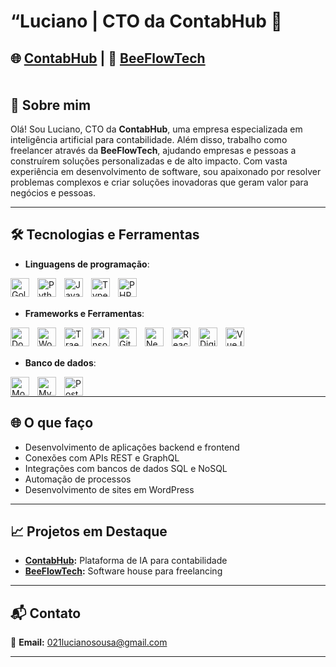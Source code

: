 “Luciano | CTO da ContabHub 
🌟 
============================= 
🌐 [ContabHub](https://contabhub.com.br/) | 💼 [BeeFlowTech](https://www.beeflowtech.com.br/)
<br/>
<br/>
<br/>
🚀 Sobre mim 
------------ 
Olá! Sou Luciano, CTO da **ContabHub**, uma empresa especializada em inteligência artificial para contabilidade. Além disso, trabalho como freelancer através da **BeeFlowTech**, ajudando empresas e pessoas a construírem soluções personalizadas e de alto impacto. Com vasta experiência em desenvolvimento de software, sou apaixonado por resolver problemas complexos e criar soluções inovadoras que geram valor para negócios e pessoas. 
* * * 
🛠️ Tecnologias e Ferramentas 
----------------------------- 
* **Linguagens de programação**:

<img 
	align="left"
	alt="Golang"
	title="Golang"
	width="30px"
	style="padding-right: 10px;"
	src="https://github.com/user-attachments/assets/9a581fd2-d261-494f-a04b-47a537ce3a49"/>
<img 
	align="left"
	alt="Python"
	title="Python"
	width="30px"
	style="padding-right: 10px;"
	src="https://github.com/user-attachments/assets/a12d3144-b19a-45ad-ba09-ce957328a657"/>

<img 
	align="left"
	alt="JavaScript"
	title="JavaScript"
	width="30px"
	style="padding-right: 10px;"
	src="https://github.com/user-attachments/assets/1ead731e-b6f6-40eb-903a-7d5482d25ddb"/>
<img 
	align="left"
	alt="TypeScript"
	title="TypeScript"
	width="30px"
	style="padding-right: 10px;"
	src="https://github.com/user-attachments/assets/41c673f7-6fab-41cc-8f96-547feb1a853f"/>
<img 
	align="left"
	alt="PHP"
	title="PHP"
	width="30px"
	style="padding-right: 10px;"
	src="https://github.com/user-attachments/assets/abb19692-e3c8-4be2-88dc-1f8d4b433051"/>

 


<br />
<br />


	
* **Frameworks e Ferramentas**:

 <img 
	align="left"
	alt="Docker"
	title="Docker"
	width="30px"
	style="padding-right: 10px;"
	src="https://github.com/user-attachments/assets/0a414ad4-3111-4248-866d-2fd2761bf1fb"/>
 <img 
	align="left"
	alt="WordPress"
	title="WordPress"
	width="30px"
	style="padding-right: 10px;"
	src="https://github.com/user-attachments/assets/d51df09f-84f0-458f-86dd-b35e963cf4e8"/>
 <img 
	align="left"
	alt="Traefik"
	title="Traefik"
	width="30px"
	style="padding-right: 10px;"
	src="https://github.com/user-attachments/assets/e9ab7b56-e38c-4ba4-84e4-f9c44dc8c6c6"/>
 <img 
	align="left"
	alt="Insomnia"
	title="Insomnia"
	width="30px"
	style="padding-right: 10px;"
	src="https://github.com/user-attachments/assets/3c0e9cc2-ce1a-49dc-87d8-b64c086b85d6"/>
 <img 
	align="left"
	alt="Git"
	title="Git"
	width="30px"
	style="padding-right: 10px;"
	src="https://github.com/user-attachments/assets/e143d644-1918-4ae1-8ac2-9c1b2129d0b8"/>
 <img 
	align="left"
	alt="NextJS"
	title="NextJS"
	width="30px"
	style="padding-right: 10px;"
	src="https://github.com/user-attachments/assets/da9c8d31-a310-46c8-820f-59d2768513dc"/>
 <img 
	align="left"
	alt="React"
	title="React"
	width="30px"
	style="padding-right: 10px;"
	src="https://github.com/user-attachments/assets/14f90a1d-8dad-44a1-bc7f-8bf10dd34c54"/>
 <img 
	align="left"
	alt="DigitalOcean"
	title="DigitalOcean"
	width="30px"
	style="padding-right: 10px;"
	src="https://github.com/user-attachments/assets/aec7635a-8d15-42b5-9ade-3c1a94fae8eb"/>
 <img 
	align="left"
	alt="VueJS"
	title="VueJS"
	width="30px"
	style="padding-right: 10px;"
	src="https://github.com/user-attachments/assets/75c8da3a-6f7c-4398-976e-c02f8ec7a877"/>
 
<br />
<br />


  *  **Banco de dados**:

 <img 
	align="left"
	alt="MongoDB"
	title="MongoDB"
	width="30px"
	style="padding-right: 10px;"
	src="https://github.com/user-attachments/assets/369fb27c-5c01-4dfc-98cd-c430a197eefe"/>
 <img 
	align="left"
	alt="MySQL"
	title="MySQL"
	width="30px"
	style="padding-right: 10px;"
	src="https://github.com/user-attachments/assets/e4374186-649b-445c-8c65-f60b229c996a"/>
 <img 
	align="left"
	alt="PostgresSQL"
	title="PostgresSQL"
	width="30px"
	style="padding-right: 10px;"
	src="https://github.com/user-attachments/assets/3e2d2ac6-8e19-4d9c-991e-dfa8c6af3e6f"/>


<br/>

* * * *
🌐 O que faço
------------- 
* Desenvolvimento de aplicações backend e frontend
* Conexões com APIs REST e GraphQL
* Integrações com bancos de dados SQL e NoSQL
* Automação de processos
* Desenvolvimento de sites em WordPress
  
* * *
📈 Projetos em Destaque 
----------------------- 
* **[ContabHub](https://contabhub.com.br/):** Plataforma de IA para contabilidade
* **[BeeFlowTech](https://www.beeflowtech.com.br/):** Software house para freelancing
* * *
📬 Contato 
---------- 
📧 **Email:** 021lucianosousa@gmail.com 
* * *

